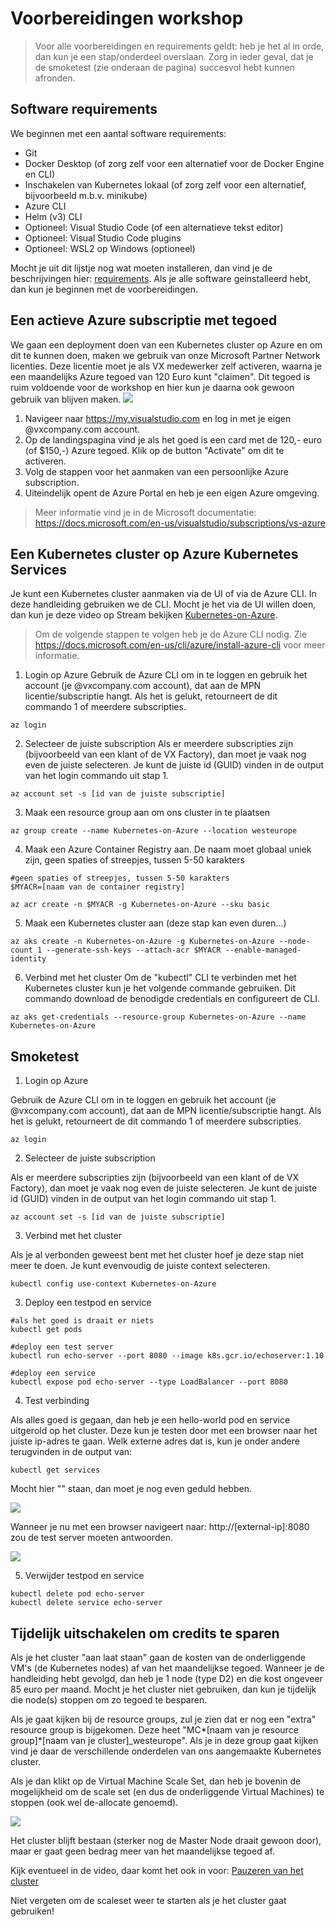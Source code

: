 # Voorbereidingen workshop

> Voor alle voorbereidingen en requirements geldt: heb je het al in orde, dan kun je een stap/onderdeel overslaan. Zorg in ieder geval, dat je de smoketest (zie onderaan de pagina) succesvol hebt kunnen afronden.

## Software requirements

We beginnen met een aantal software requirements:

- Git
- Docker Desktop (of zorg zelf voor een alternatief voor de Docker Engine en CLI)
- Inschakelen van Kubernetes lokaal (of zorg zelf voor een alternatief, bijvoorbeeld m.b.v. minikube)
- Azure CLI
- Helm (v3) CLI
- Optioneel: Visual Studio Code (of een alternatieve tekst editor)
- Optioneel: Visual Studio Code plugins
- Optioneel: WSL2 op Windows (optioneel)

Mocht je uit dit lijstje nog wat moeten installeren, dan vind je de beschrijvingen hier: [requirements](requirements.md). Als je alle software geinstalleerd hebt, dan kun je beginnen met de voorbereidingen.

## Een actieve Azure subscriptie met tegoed

We gaan een deployment doen van een Kubernetes cluster op Azure en om dit te kunnen doen, maken we gebruik van onze Microsoft Partner Network licenties. Deze licentie moet je als VX medewerker zelf activeren, waarna je een maandelijks Azure tegoed van 120 Euro kunt "claimen". Dit tegoed is ruim voldoende voor de workshop en hier kun je daarna ook gewoon gebruik van blijven maken.
![](images/benefits.png)

1. Navigeer naar https://my.visualstudio.com en log in met je eigen @vxcompany.com account.
2. Op de landingspagina vind je als het goed is een card met de 120,- euro (of $150,-) Azure tegoed. Klik op de button "Activate" om dit te activeren.
3. Volg de stappen voor het aanmaken van een persoonlijke Azure subscription.
4. Uiteindelijk opent de Azure Portal en heb je een eigen Azure omgeving.

> Meer informatie vind je in de Microsoft documentatie: https://docs.microsoft.com/en-us/visualstudio/subscriptions/vs-azure

## Een Kubernetes cluster op Azure Kubernetes Services

Je kunt een Kubernetes cluster aanmaken via de UI of via de Azure CLI. In deze handleiding gebruiken we de CLI. Mocht je het via de UI willen doen, dan kun je deze video op Stream bekijken [Kubernetes-on-Azure](https://web.microsoftstream.com/video/7dd8991f-300c-4010-b0c7-9bc3234d78ff).

> Om de volgende stappen te volgen heb je de Azure CLI nodig. Zie https://docs.microsoft.com/en-us/cli/azure/install-azure-cli voor meer informatie.

1. Login op Azure
   Gebruik de Azure CLI om in te loggen en gebruik het account (je @vxcompany.com account), dat aan de MPN licentie/subscriptie hangt. Als het is gelukt, retourneert de dit commando 1 of meerdere subscripties.

```
az login
```

2. Selecteer de juiste subscription
   Als er meerdere subscripties zijn (bijvoorbeeld van een klant of de VX Factory), dan moet je vaak nog even de juiste selecteren. Je kunt de juiste id (GUID) vinden in de output van het login commando uit stap 1.

```
az account set -s [id van de juiste subscriptie]
```

3. Maak een resource group aan om ons cluster in te plaatsen

```
az group create --name Kubernetes-on-Azure --location westeurope
```

4. Maak een Azure Container Registry aan. De naam moet globaal uniek zijn, geen spaties of streepjes, tussen 5-50 karakters

```
#geen spaties of streepjes, tussen 5-50 karakters
$MYACR=[naam van de container registry]

az acr create -n $MYACR -g Kubernetes-on-Azure --sku basic
```

5. Maak een Kubernetes cluster aan (deze stap kan even duren...)

```
az aks create -n Kubernetes-on-Azure -g Kubernetes-on-Azure --node-count 1 --generate-ssh-keys --attach-acr $MYACR --enable-managed-identity
```

6. Verbind met het cluster
   Om de "kubectl" CLI te verbinden met het Kubernetes cluster kun je het volgende commande gebruiken. Dit commando download de benodigde credentials en configureert de CLI.

```
az aks get-credentials --resource-group Kubernetes-on-Azure --name Kubernetes-on-Azure
```

## Smoketest

1. Login op Azure

Gebruik de Azure CLI om in te loggen en gebruik het account (je @vxcompany.com account), dat aan de MPN licentie/subscriptie hangt. Als het is gelukt, retourneert de dit commando 1 of meerdere subscripties.

```
az login
```

2. Selecteer de juiste subscription

Als er meerdere subscripties zijn (bijvoorbeeld van een klant of de VX Factory), dan moet je vaak nog even de juiste selecteren. Je kunt de juiste id (GUID) vinden in de output van het login commando uit stap 1.

```
az account set -s [id van de juiste subscriptie]
```

3. Verbind met het cluster

Als je al verbonden geweest bent met het cluster hoef je deze stap niet meer te doen. Je kunt evenvoudig de juiste context selecteren.

```
kubectl config use-context Kubernetes-on-Azure
```

3. Deploy een testpod en service

```
#als het goed is draait er niets
kubectl get pods

#deploy een test server
kubectl run echo-server --port 8080 --image k8s.gcr.io/echoserver:1.10

#deploy een service
kubectl expose pod echo-server --type LoadBalancer --port 8080

```

4. Test verbinding

Als alles goed is gegaan, dan heb je een hello-world pod en service uitgerold op het cluster. Deze kun je testen door met een browser naar het juiste ip-adres te gaan. Welk externe adres dat is, kun je onder andere terugvinden in de output van:

```
kubectl get services
```

Mocht hier "<pending>" staan, dan moet je nog even geduld hebben.

![](images/kgs.png)

Wanneer je nu met een browser navigeert naar: http://[external-ip]:8080 zou de test server moeten antwoorden.

![](images/echo.png)

5. Verwijder testpod en service

```
kubectl delete pod echo-server
kubectl delete service echo-server
```

## Tijdelijk uitschakelen om credits te sparen

Als je het cluster "aan laat staan" gaan de kosten van de onderliggende VM's (de Kubernetes nodes) af van het maandelijkse tegoed. Wanneer je de handleiding hebt gevolgd, dan heb je 1 node (type D2) en die kost ongeveer 85 euro per maand. Mocht je het cluster niet gebruiken, dan kun je tijdelijk die node(s) stoppen om zo tegoed te besparen.

Als je gaat kijken bij de resource groups, zul je zien dat er nog een "extra" resource group is bijgekomen. Deze heet "MC*[naam van je resource group]*[naam van je cluster]\_westeurope". Als je in deze group gaat kijken vind je daar de verschillende onderdelen van ons aangemaakte Kubernetes cluster.

Als je dan klikt op de Virtual Machine Scale Set, dan heb je bovenin de mogelijkheid om de scale set (en dus de onderliggende Virtual Machines) te stoppen (ook wel de-allocate genoemd).

![](images/pause.png)

Het cluster blijft bestaan (sterker nog de Master Node draait gewoon door), maar er gaat geen bedrag meer van het maandelijkse tegoed af.

Kijk eventueel in de video, daar komt het ook in voor: [Pauzeren van het cluster](https://web.microsoftstream.com/video/7dd8991f-300c-4010-b0c7-9bc3234d78ff?st=291)

Niet vergeten om de scaleset weer te starten als je het cluster gaat gebruiken!
